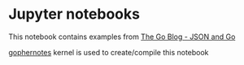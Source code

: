 # Jupyter notebooks

This notebook contains examples from [The Go Blog - JSON and Go](https://blog.golang.org/json-and-go)

[gophernotes](https://github.com/gopherdata/gophernotes) kernel is used to create/compile this notebook
